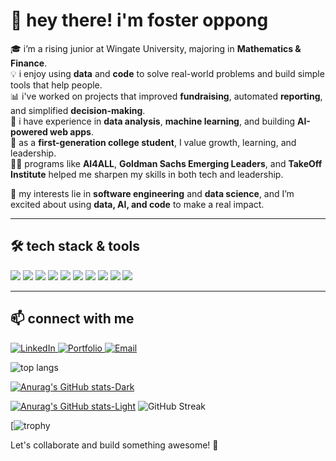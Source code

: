 # 👋 hey there! i'm foster oppong  

🎓 i’m a rising junior at Wingate University, majoring in **Mathematics & Finance**.  
💡 i enjoy using **data** and **code** to solve real-world problems and build simple tools that help people.  
📊 i've worked on projects that improved **fundraising**, automated **reporting**, and simplified **decision-making**.  
🚀 i have experience in **data analysis**, **machine learning**, and building **AI-powered web apps**.  
🌱 as a **first-generation college student**, I value growth, learning, and leadership.  
👨‍💼 programs like **AI4ALL**, **Goldman Sachs Emerging Leaders**, and **TakeOff Institute** helped me sharpen my skills in both tech and leadership.  

🧠 my interests lie in **software engineering** and **data science**, and I’m excited about using **data, AI, and code** to make a real impact.  

---

## 🛠 tech stack & tools  
<p align="left">
  <img src="https://img.shields.io/badge/Python-3776AB?style=for-the-badge&logo=python&logoColor=white"/>
  <img src="https://img.shields.io/badge/JavaScript-F7DF1E?style=for-the-badge&logo=javascript&logoColor=black"/>
  <img src="https://img.shields.io/badge/Java-007396?style=for-the-badge&logo=java&logoColor=white"/>
  <img src="https://img.shields.io/badge/Node.js-339933?style=for-the-badge&logo=nodedotjs&logoColor=white"/>
  <img src="https://img.shields.io/badge/Express.js-000000?style=for-the-badge&logo=express&logoColor=white"/>
  <img src="https://img.shields.io/badge/MongoDB-47A248?style=for-the-badge&logo=mongodb&logoColor=white"/>
  <img src="https://img.shields.io/badge/HTML5-E34F26?style=for-the-badge&logo=html5&logoColor=white"/>
  <img src="https://img.shields.io/badge/CSS3-1572B6?style=for-the-badge&logo=css3&logoColor=white"/>
  <img src="https://img.shields.io/badge/Git-F05032?style=for-the-badge&logo=git&logoColor=white"/>
  <img src="https://img.shields.io/badge/React-20232A?style=for-the-badge&logo=react&logoColor=61DAFB"/>
</p>

---

## 📫 connect with me  
<p align="left">
  <a href="https://linkedin.com/in/Foster" target="_blank">
    <img src="https://img.shields.io/badge/LinkedIn-0077B5?style=for-the-badge&logo=linkedin&logoColor=white" alt="LinkedIn"/>
  </a>
  <a href="https://codebasics.io/portfolio/Foster-Oppong" target="_blank">
    <img src="https://img.shields.io/badge/Portfolio-000?style=for-the-badge&logo=firefox-browser&logoColor=white" alt="Portfolio"/>
  </a>
  <a href="mailto:oppongfoster89@gmail.com">
    <img src="https://img.shields.io/badge/Email-D14836?style=for-the-badge&logo=gmail&logoColor=white" alt="Email"/>
  </a>
</p>



![top langs](https://github-readme-stats.vercel.app/api/top-langs/?username=data-detectiv&layout=compact&theme=dark#gh-dark-mode-only)

[![Anurag's GitHub stats-Dark](https://github-readme-stats.vercel.app/api?username=data-detectiv&show_icons=true&theme=dark#gh-dark-mode-only)](https://github.com/data-detectiv/github-readme-stats#gh-dark-mode-only)

[![Anurag's GitHub stats-Light](https://github-readme-stats.vercel.app/api?username=data-detectiv&show_icons=true&theme=default#gh-light-mode-only)](https://github.com/data-detectiv/github-readme-stats#gh-light-mode-only)
![GitHub Streak](https://github-readme-streak-stats.herokuapp.com/?user=data-detectiv&theme=dark#gh-dark-mode-only)



[![trophy](https://github-profile-trophy.vercel.app/?username=data-detectiv&theme=darkhub)

Let's collaborate and build something awesome! 🚀  

